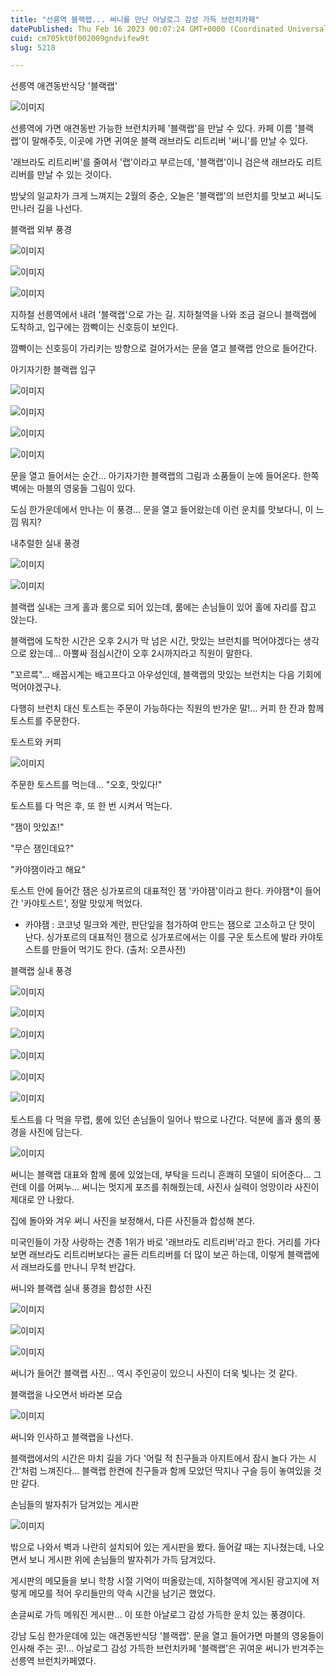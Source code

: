 ```yaml
---
title: "선릉역 블랙랩... 써니를 만난 아날로그 감성 가득 브런치카페"
datePublished: Thu Feb 16 2023 00:07:24 GMT+0000 (Coordinated Universal Time)
cuid: cm705kt0f002009gndvifew9t
slug: 5218

---
```



선릉역 애견동반식당 '블랙랩'

![이미지](https://cdn.hashnode.com/res/hashnode/image/upload/v1739258406717/2174919a-aa3c-48e1-9a7a-abfc1c4d99e8.jpeg)

선릉역에 가면 애견동반 가능한 브런치카페 '블랙랩'을 만날 수 있다. 카페 이름 '블랙랩'이 말해주듯, 이곳에 가면 귀여운 블랙 래브라도 리트리버 '써니'를 만날 수 있다.

'래브라도 리트리버'를 줄여서 '랩'이라고 부르는데, '블랙랩'이니 검은색 래브라도 리트리버를 만날 수 있는 것이다.

밤낮의 일교차가 크게 느껴지는 2월의 중순, 오늘은 '블랙랩'의 브런치를 맛보고 써니도 만나러 길을 나선다.

블랙랩 외부 풍경

![이미지](https://cdn.hashnode.com/res/hashnode/image/upload/v1739258409014/fc4a03db-d8b7-43ba-af76-ae6f9d0ef3fb.jpeg)

![이미지](https://cdn.hashnode.com/res/hashnode/image/upload/v1739258410820/dabacde7-5b65-4a60-9031-9eb7b2451bfa.jpeg)

![이미지](https://cdn.hashnode.com/res/hashnode/image/upload/v1739258413031/15498fcc-3a87-4105-a8e9-1b88b6e71fc6.jpeg)

지하철 선릉역에서 내려 '블랙랩'으로 가는 길. 지하철역을 나와 조금 걸으니 블랙랩에 도착하고, 입구에는 깜빡이는 신호등이 보인다.

깜빡이는 신호등이 가리키는 방향으로 걸어가서는 문을 열고 블랙랩 안으로 들어간다.

아기자기한 블랙랩 입구

![이미지](https://cdn.hashnode.com/res/hashnode/image/upload/v1739258415003/f65bd7fc-2951-4d6a-8d7d-a74108a41260.jpeg)

![이미지](https://cdn.hashnode.com/res/hashnode/image/upload/v1739258417128/c2012cbd-ec78-4395-a8c7-b21c221cc710.jpeg)

![이미지](https://cdn.hashnode.com/res/hashnode/image/upload/v1739258419121/6de4a32b-c467-4c21-98c2-7f41ed2531f4.jpeg)

![이미지](https://cdn.hashnode.com/res/hashnode/image/upload/v1739258421440/ab3883cb-f6c8-43ab-9317-fce8318d8290.jpeg)

문을 열고 들어서는 순간... 아기자기한 블랙랩의 그림과 소품들이 눈에 들어온다. 한쪽 벽에는 마블의 영웅들 그림이 있다.

도심 한가운데에서 만나는 이 풍경... 문을 열고 들어왔는데 이런 운치를 맛보다니, 이 느낌 뭐지?

내추럴한 실내 풍경

![이미지](https://cdn.hashnode.com/res/hashnode/image/upload/v1739258423466/24f44b8d-198d-4970-aa81-d86c22e798d1.jpeg)

![이미지](https://cdn.hashnode.com/res/hashnode/image/upload/v1739258425341/e547afde-6c03-4e67-9897-1849a6dda138.jpeg)

블랙랩 실내는 크게 홀과 룸으로 되어 있는데, 룸에는 손님들이 있어 홀에 자리를 잡고 앉는다.

블랙랩에 도착한 시간은 오후 2시가 막 넘은 시간, 맛있는 브런치를 먹어야겠다는 생각으로 왔는데... 아뿔싸 점심시간이 오후 2시까지라고 직원이 말한다.

"꼬르륵"... 배꼽시계는 배고프다고 아우성인데, 블랙랩의 맛있는 브런치는 다음 기회에 먹어야겠구나.

다행히 브런치 대신 토스트는 주문이 가능하다는 직원의 반가운 말!... 커피 한 잔과 함께 토스트를 주문한다.

토스트와 커피

![이미지](https://cdn.hashnode.com/res/hashnode/image/upload/v1739258427779/80ddd042-7224-4721-8b28-4dae076f202f.jpeg)

주문한 토스트를 먹는데... "오호, 맛있다!"

토스트를 다 먹은 후, 또 한 번 시켜서 먹는다.

"잼이 맛있죠!"

"무슨 잼인데요?"

"카야잼이라고 해요"

토스트 안에 들어간 잼은 싱가포르의 대표적인 잼 '카야잼'이라고 한다. 카야잼*이 들어간 '카야토스트', 정말 맛있게 먹었다.

* 카야잼 : 코코넛 밀크와 계란, 판단잎을 첨가하여 만드는 잼으로 고소하고 단 맛이 난다. 싱가포르의 대표적인 잼으로 싱가포르에서는 이를 구운 토스트에 발라 카야토스트를 만들어 먹기도 한다. (출처: 오픈사전)

블랙랩 실내 풍경

![이미지](https://cdn.hashnode.com/res/hashnode/image/upload/v1739258429752/e98f2293-a78b-4674-94af-12bdbd7114c0.jpeg)

![이미지](https://cdn.hashnode.com/res/hashnode/image/upload/v1739258431644/fa9f6c38-1403-4cd7-920b-7d658137704b.jpeg)

![이미지](https://cdn.hashnode.com/res/hashnode/image/upload/v1739258433568/fc68f1c4-a705-446f-85c2-1997b3e63536.jpeg)

![이미지](https://cdn.hashnode.com/res/hashnode/image/upload/v1739258435749/5f441c09-7c3b-4a5a-b2c8-02ee505bbe62.jpeg)

![이미지](https://cdn.hashnode.com/res/hashnode/image/upload/v1739258437889/36fe5c39-d242-4d6c-a8b3-0c4af9d97130.jpeg)

![이미지](https://cdn.hashnode.com/res/hashnode/image/upload/v1739258439956/2f445369-2b2c-4ca7-8cde-3520ee334cee.jpeg)

토스트를 다 먹을 무렵, 룸에 있던 손님들이 일어나 밖으로 나간다. 덕분에 홀과 룸의 풍경을 사진에 담는다.

![이미지](https://cdn.hashnode.com/res/hashnode/image/upload/v1739258441955/7ca4ebc9-16ef-4c13-959b-6373dcc96cd6.png)

써니는 블랙랩 대표와 함께 룸에 있었는데, 부탁을 드리니 흔쾌히 모델이 되어준다... 그런데 이를 어쩌누... 써니는 멋지게 포즈를 취해줬는데, 사진사 실력이 엉망이라 사진이 제대로 안 나왔다.

집에 돌아와 겨우 써니 사진을 보정해서, 다른 사진들과 합성해 본다.

미국인들이 가장 사랑하는 견종 1위가 바로 '래브라도 리트리버'라고 한다. 거리를 가다 보면 래브라도 리트리버보다는 골든 리트리버를 더 많이 보곤 하는데, 이렇게 블랙랩에서 래브라도를 만나니 무척 반갑다.

써니와 블랙랩 실내 풍경을 합성한 사진

![이미지](https://cdn.hashnode.com/res/hashnode/image/upload/v1739258444313/3283d39d-5a77-41cf-969a-4bd1d1d5bb65.png)

![이미지](https://cdn.hashnode.com/res/hashnode/image/upload/v1739258447165/28210740-1c82-4438-9136-cbea5925d523.png)

![이미지](https://cdn.hashnode.com/res/hashnode/image/upload/v1739258449480/10f29430-4565-4a44-b36f-c76356f00a84.png)

써니가 들어간 블랙랩 사진... 역시 주인공이 있으니 사진이 더욱 빛나는 것 같다.

블랙랩을 나오면서 바라본 모습

![이미지](https://cdn.hashnode.com/res/hashnode/image/upload/v1739258451604/2aa8df59-9ad2-4dd1-934b-679b0d790abb.jpeg)

써니와 인사하고 블랙랩을 나선다.

블랙랩에서의 시간은 마치 길을 가다 '어릴 적 친구들과 아지트에서 잠시 놀다 가는 시간'처럼 느껴진다... 블랙랩 한켠에 친구들과 함께 모았던 딱지나 구슬 등이 놓여있을 것만 같다.

손님들의 발자취가 담겨있는 게시판

![이미지](https://cdn.hashnode.com/res/hashnode/image/upload/v1739258453552/40c8b527-ff74-4b62-ac94-606e75a1e1fa.jpeg)

밖으로 나와서 벽과 나란히 설치되어 있는 게시판을 봤다. 들어갈 때는 지나쳤는데, 나오면서 보니 게시판 위에 손님들의 발자취가 가득 담겨있다.

게시판의 메모들을 보니 학창 시절 기억이 떠올랐는데, 지하철역에 게시된 광고지에 저렇게 메모를 적어 우리들만의 약속 시간을 남기곤 했었다.

손글씨로 가득 메워진 게시판... 이 또한 아날로그 감성 가득한 운치 있는 풍경이다.

강남 도심 한가운데에 있는 애견동반식당 '블랙랩'. 문을 열고 들어가면 마블의 영웅들이 인사해 주는 곳!... 아날로그 감성 가득한 브런치카페 '블랙랩'은 귀여운 써니가 반겨주는 선릉역 브런치카페였다.